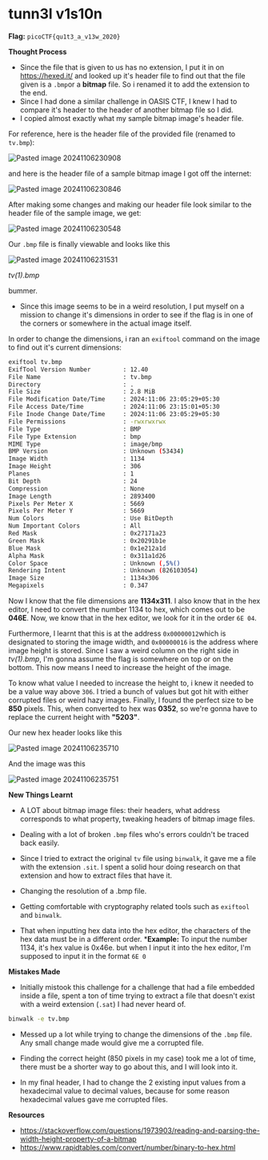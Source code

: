 
# tunn3l v1s10n

**Flag:** `picoCTF{qu1t3_a_v13w_2020}`

**Thought Process**

* Since the file that is given to us has no extension, I put it in on https://hexed.it/ and looked up it's header file to find out that the file given is a `.bmp`or a **bitmap** file. So i renamed it to add the extension to the end.
* Since I had done a similar challenge in OASIS CTF, I knew I had to compare it's header to the header of another bitmap file so I did.
* I copied almost exactly what my sample bitmap image's header file.

For reference, here is the header file of the provided file (renamed to `tv.bmp`):

![Pasted image 20241106230908](https://github.com/user-attachments/assets/71cddea2-5cf0-4990-9daa-d39c4b3ef163)


and here is the header file of a sample bitmap image I got off the internet:

![Pasted image 20241106230846](https://github.com/user-attachments/assets/402ce9fc-b051-485b-8f24-89f749a7a82a)


After making some changes and making our header file look similar to the header file of the sample image, we get: 

![Pasted image 20241106230548](https://github.com/user-attachments/assets/44790ea5-e9f4-4c4a-9313-76ea5bfe1e27)


Our `.bmp` file is finally viewable and looks like this

![Pasted image 20241106231531](https://github.com/user-attachments/assets/8f92e26a-3e40-4901-a065-17d595ff4f94)

*tv(1).bmp*

bummer.

* Since this image seems to be in a weird resolution, I put myself on a mission to change it's dimensions in order to see if the flag is in one of the corners or somewhere in the actual image itself.

In order to change the dimensions, i ran an `exiftool` command on the image to find out it's current dimensions:

```bash
exiftool tv.bmp
ExifTool Version Number         : 12.40
File Name                       : tv.bmp
Directory                       : .
File Size                       : 2.8 MiB
File Modification Date/Time     : 2024:11:06 23:05:29+05:30
File Access Date/Time           : 2024:11:06 23:15:01+05:30
File Inode Change Date/Time     : 2024:11:06 23:05:29+05:30
File Permissions                : -rwxrwxrwx
File Type                       : BMP
File Type Extension             : bmp
MIME Type                       : image/bmp
BMP Version                     : Unknown (53434)
Image Width                     : 1134
Image Height                    : 306
Planes                          : 1
Bit Depth                       : 24
Compression                     : None
Image Length                    : 2893400
Pixels Per Meter X              : 5669
Pixels Per Meter Y              : 5669
Num Colors                      : Use BitDepth
Num Important Colors            : All
Red Mask                        : 0x27171a23
Green Mask                      : 0x20291b1e
Blue Mask                       : 0x1e212a1d
Alpha Mask                      : 0x311a1d26
Color Space                     : Unknown (,5%()
Rendering Intent                : Unknown (826103054)
Image Size                      : 1134x306
Megapixels                      : 0.347
```

Now I know that the file dimensions are **1134x311**. I also know that in the hex editor, I need to convert the number 1134 to hex, which comes out to be **046E**. Now, we know that in the hex editor, we look for it in the order `6E 04`. 

Furthermore, I learnt that this is at the address `0x00000012`which is designated to storing the image width, and `0x00000016` is the address where image height is stored. Since I saw a weird column on the right side in *tv(1).bmp*, I'm gonna assume the flag is somewhere on top or on the bottom. This now means I need to increase the height of the image. 

To know what value I needed to increase the height to, i knew it needed to be a value way above `306`. I tried a bunch of values but got hit with either corrupted files or weird hazy images. Finally, I found the perfect size to be **850** pixels. This, when converted to hex was **0352**, so we're gonna have to replace the current height with **"5203"**. 

Our new hex header looks like this

![Pasted image 20241106235710](https://github.com/user-attachments/assets/8b13ca56-57e8-470f-85b2-83c4023928a6)


And the image was this

![Pasted image 20241106235751](https://github.com/user-attachments/assets/50c4e1e7-eaa0-4410-88a6-161099745711)

 

**New Things Learnt**

* A LOT about bitmap image files: their headers, what address corresponds to what property, tweaking headers of bitmap image files.

* Dealing with a lot of broken `.bmp` files who's errors couldn't be traced back easily.

* Since I tried to extract the original `tv` file using `binwalk`, it gave me a file with the extension `.sit`. I spent a solid hour doing research on that extension and how to extract files that have it.

* Changing the resolution of a .bmp file.

* Getting comfortable with cryptography related tools such as `exiftool` and `binwalk`. 

* That when inputting hex data into the hex editor, the characters of the hex data must be in a different order.
	***Example:** 
			To input the number 1134, it's hex value is 0x46e.
			but when I input it into the hex editor, I'm supposed to input it in the format `6E 0`


**Mistakes Made**

* Initially mistook this challenge for a challenge that had a file embedded inside a file, spent a ton of time trying to extract a file that doesn't exist with a weird extension (`.sat`) I had never heard of. 
```bash
binwalk -e tv.bmp
```


* Messed up a lot while trying to change the dimensions of the `.bmp` file. Any small change made would give me a corrupted file.

* Finding the correct height (850 pixels in my case) took me a lot of time, there must be a shorter way to go about this, and I will look into it. 

* In my final header, I had to change the 2 existing input values from a hexadecimal value to decimal values, because for some reason hexadecimal values gave me corrupted files.

**Resources**

* https://stackoverflow.com/questions/1973903/reading-and-parsing-the-width-height-property-of-a-bitmap
* https://www.rapidtables.com/convert/number/binary-to-hex.html






